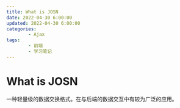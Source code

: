 ```yaml
---
title: What is JOSN
date: 2022-04-30 6:00:00
updated: 2022-04-30 6:00:00
categories:
        - Ajax
tags:
        - 前端
        - 学习笔记
---
```


# What is JOSN

一种轻量级的数据交换格式。在与后端的数据交互中有较为广泛的应用。